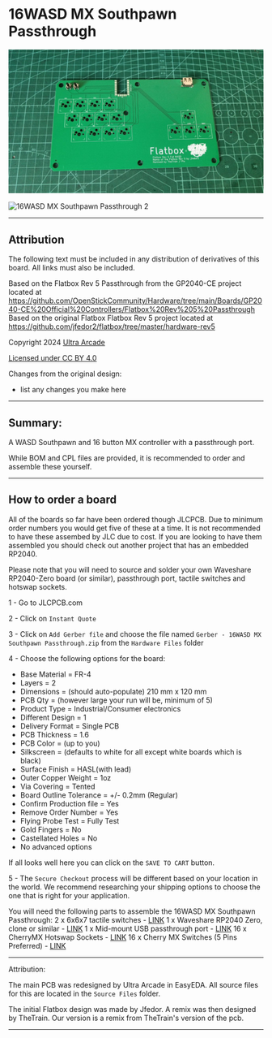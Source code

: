 # 16WASD MX Southpawn Passthrough
![16WASD MX Southpawn Passthrough 1](Assets/PCBPic1.jpg)

![16WASD MX Southpawn Passthrough 2](Assets/PCBPic2.jpg)

---

## Attribution

The following text must be included in any distribution of derivatives of this board. All links must also be included.

Based on the Flatbox Rev 5 Passthrough from the GP2040-CE project located at https://github.com/OpenStickCommunity/Hardware/tree/main/Boards/GP2040-CE%20Official%20Controllers/Flatbox%20Rev%205%20Passthrough
Based on the original Flatbox Flatbox Rev 5 project located at https://github.com/jfedor2/flatbox/tree/master/hardware-rev5

Copyright 2024 [Ultra Arcade](https://github.com/Ultra-Arcade)

[Licensed under CC BY 4.0](https://creativecommons.org/licenses/by/4.0/)

Changes from the original design:
  - list any changes you make here

---

## Summary: 

A WASD Southpawn and 16 button MX controller with a passthrough port.

While BOM and CPL files are provided, it is recommended to order and assemble these yourself.

---

## How to order a board

All of the boards so far have been ordered though JLCPCB.  Due to minimum order numbers you would get five of these at a time.  It is not recommended to have these assembed by JLC due to cost.  If you are looking to have them assembled you should check out another project that has an embedded RP2040.

Please note that you will need to source and solder your own Waveshare RP2040-Zero board (or similar), passthrough port, tactile switches and hotswap sockets.

1 - Go to JLCPCB.com<br/>

2 - Click on `Instant Quote`<br/>

3 - Click on `Add Gerber file` and choose the file named `Gerber - 16WASD MX Southpawn Passthrough.zip` from the `Hardware Files` folder<br/>

4 - Choose the following options for the board:<br/>
- Base Material = FR-4<br/>
- Layers = 2<br/>
- Dimensions = (should auto-populate) 210 mm x 120 mm<br/>
- PCB Qty = (however large your run will be, minimum of 5)<br/>
- Product Type = Industrial/Consumer electronics<br/>
- Different Design = 1<br/>
- Delivery Format = Single PCB<br/>
- PCB Thickness = 1.6<br/>
- PCB Color = (up to you)<br/>
- Silkscreen = (defaults to white for all except white boards which is black)<br/>
- Surface Finish = HASL(with lead)<br/>
- Outer Copper Weight = 1oz<br/>
- Via Covering = Tented<br/>
- Board Outline Tolerance = +/- 0.2mm (Regular)<br/>
- Confirm Production file = Yes<br/>
- Remove Order Number = Yes<br/>
- Flying Probe Test = Fully Test<br/>
- Gold Fingers = No<br/>
- Castellated Holes = No<br/>
- No advanced options<br/>

If all looks well here you can click on the `SAVE TO CART` button.

5 - The `Secure Checkout` process will be different based on your location in the world.  We recommend researching your shipping options to choose the one that is right for your application. 

You will need the following parts to assemble the 16WASD MX Southpawn Passthrough:
2 x 6x6x7 tactile switches - [LINK](https://www.aliexpress.com/item/1005004159746274.html)
1 x Waveshare RP2040 Zero, clone or similar - [LINK](https://www.aliexpress.com/item/1005005910512138.html)
1 x Mid-mount USB passthrough port - [LINK](https://www.aliexpress.com/item/1005005686242161.html)
16 x CherryMX Hotswap Sockets - [LINK](https://www.aliexpress.com/item/1005006108246232.html)
16 x Cherry MX Switches (5 Pins Preferred) - [LINK](https://www.aliexpress.com/item/1005006452799449.html)

---

Attribution:


The main PCB was redesigned by Ultra Arcade in EasyEDA.  All source files for this are located in the `Source Files` folder.

The initial Flatbox design was made by Jfedor. A remix was then designed by TheTrain. Our version is a remix from TheTrain's version of the pcb.

---
